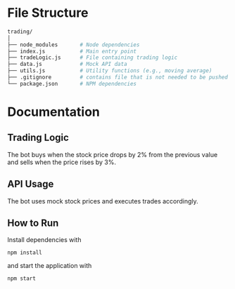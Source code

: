 # File Structure
```bash
trading/
│
├── node_modules       # Node dependencies
├── index.js           # Main entry point
├── tradeLogic.js      # File containing trading logic
├── data.js            # Mock API data
├── utils.js           # Utility functions (e.g., moving average)
├── .gitignore         # contains file that is not needed to be pushed to GitHub    
└── package.json       # NPM dependencies
```

# Documentation

## Trading Logic
   The bot buys when the stock price drops by 2% from the previous value and sells when the price rises by 3%.

## API Usage 
   The bot uses mock stock prices and executes trades accordingly.

## How to Run 
   Install dependencies with 

   ```npm install``` 

   and start the application with 

   ```npm start```